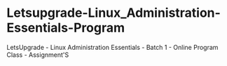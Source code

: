 # Letsupgrade-Linux_Administration-Essentials-Program
LetsUpgrade - Linux Administration Essentials - Batch 1 - Online Program Class - Assignment'S
